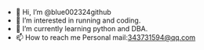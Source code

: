 - 👋 Hi, I’m @blue002324github
- 👀 I’m interested in running and coding.
- 🌱 I’m currently learning python and DBA.
- 📫 How to reach me
  Personal mail:343731594@qq.com
 
<!---
blue002324github/blue002324github is a ✨ special ✨ repository because its `README.md` (this file) appears on your GitHub profile.
You can click the Preview link to take a look at your changes.
--->
